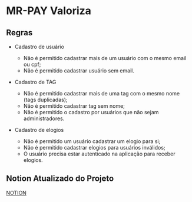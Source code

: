 # MR-PAY Valoriza

## Regras

- Cadastro de usuário

  - Não é permitido cadastrar mais de um usuário com o mesmo email ou cpf;
  - Não é permitido cadastrar usuário sem email.

- Cadastro de TAG

  - Não é permitido cadastrar mais de uma tag com o mesmo nome (tags duplicadas);
  - Não é permitido cadastrar tag sem nome;
  - Não é permitido o cadastro por usuários que não sejam administradores.

- Cadastro de elogios

  - Não é permitido um usuário cadastrar um elogio para si;
  - Não é permitido cadastrar elogios para usuários inválidos;
  - O usuário precisa estar autenticado na aplicação para receber elogios.

## Notion Atualizado do Projeto 

[NOTION](https://www.notion.so/Regras-de-Neg-cios-1ec2b714c019434caf622bb92088af22)
